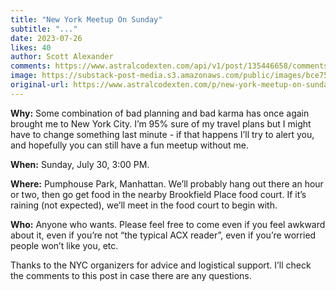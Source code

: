 ```yaml
---
title: "New York Meetup On Sunday"
subtitle: "..."
date: 2023-07-26
likes: 40
author: Scott Alexander
comments: https://www.astralcodexten.com/api/v1/post/135446658/comments?&all_comments=true
image: https://substack-post-media.s3.amazonaws.com/public/images/bce75e77-3d90-4c64-87f6-706bfae7dcf6_2190x1369.jpeg
original-url: https://www.astralcodexten.com/p/new-york-meetup-on-sunday
---
```

**Why:** Some combination of bad planning and bad karma has once again brought me to New York City. I’m 95% sure of my travel plans but I might have to change something last minute - if that happens I’ll try to alert you, and hopefully you can still have a fun meetup without me.

**When:** Sunday, July 30, 3:00 PM.

**Where:** Pumphouse Park, Manhattan. We’ll probably hang out there an hour or two, then go get food in the nearby Brookfield Place food court. If it’s raining (not expected), we’ll meet in the food court to begin with.

**Who:** Anyone who wants. Please feel free to come even if you feel awkward about it, even if you’re not “the typical ACX reader”, even if you’re worried people won’t like you, etc.

Thanks to the NYC organizers for advice and logistical support. I’ll check the comments to this post in case there are any questions.
